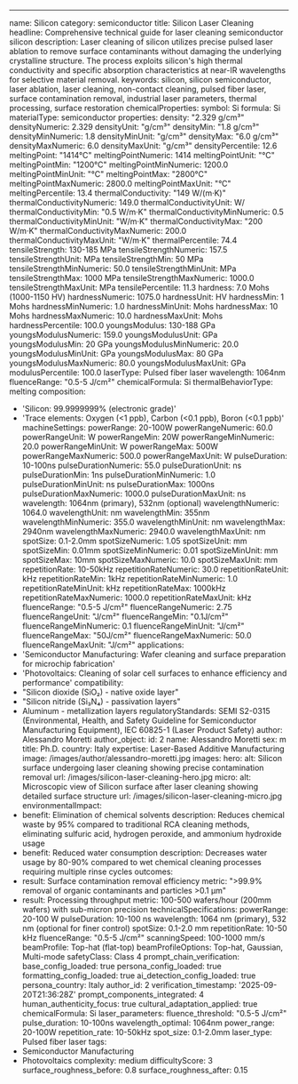 ---
name: Silicon
category: semiconductor
title: Silicon Laser Cleaning
headline: Comprehensive technical guide for laser cleaning semiconductor silicon
description: Laser cleaning of silicon utilizes precise pulsed laser ablation to remove
  surface contaminants without damaging the underlying crystalline structure. The
  process exploits silicon's high thermal conductivity and specific absorption characteristics
  at near-IR wavelengths for selective material removal.
keywords: silicon, silicon semiconductor, laser ablation, laser cleaning, non-contact
  cleaning, pulsed fiber laser, surface contamination removal, industrial laser parameters,
  thermal processing, surface restoration
chemicalProperties:
  symbol: Si
  formula: Si
  materialType: semiconductor
properties:
  density: "2.329 g/cm³"
  densityNumeric: 2.329
  densityUnit: "g/cm³"
  densityMin: "1.8 g/cm³"
  densityMinNumeric: 1.8
  densityMinUnit: "g/cm³"
  densityMax: "6.0 g/cm³"
  densityMaxNumeric: 6.0
  densityMaxUnit: "g/cm³"
  densityPercentile: 12.6
  meltingPoint: "1414°C"
  meltingPointNumeric: 1414
  meltingPointUnit: "°C"
  meltingPointMin: "1200°C"
  meltingPointMinNumeric: 1200.0
  meltingPointMinUnit: "°C"
  meltingPointMax: "2800°C"
  meltingPointMaxNumeric: 2800.0
  meltingPointMaxUnit: "°C"
  meltingPercentile: 13.4
  thermalConductivity: "149 W/(m·K)"
  thermalConductivityNumeric: 149.0
  thermalConductivityUnit: W/
  thermalConductivityMin: "0.5 W/m·K"
  thermalConductivityMinNumeric: 0.5
  thermalConductivityMinUnit: "W/m·K"
  thermalConductivityMax: "200 W/m·K"
  thermalConductivityMaxNumeric: 200.0
  thermalConductivityMaxUnit: "W/m·K"
  thermalPercentile: 74.4
  tensileStrength: 130-185 MPa
  tensileStrengthNumeric: 157.5
  tensileStrengthUnit: MPa
  tensileStrengthMin: 50 MPa
  tensileStrengthMinNumeric: 50.0
  tensileStrengthMinUnit: MPa
  tensileStrengthMax: 1000 MPa
  tensileStrengthMaxNumeric: 1000.0
  tensileStrengthMaxUnit: MPa
  tensilePercentile: 11.3
  hardness: 7.0 Mohs (1000-1150 HV)
  hardnessNumeric: 1075.0
  hardnessUnit: HV
  hardnessMin: 1 Mohs
  hardnessMinNumeric: 1.0
  hardnessMinUnit: Mohs
  hardnessMax: 10 Mohs
  hardnessMaxNumeric: 10.0
  hardnessMaxUnit: Mohs
  hardnessPercentile: 100.0
  youngsModulus: 130-188 GPa
  youngsModulusNumeric: 159.0
  youngsModulusUnit: GPa
  youngsModulusMin: 20 GPa
  youngsModulusMinNumeric: 20.0
  youngsModulusMinUnit: GPa
  youngsModulusMax: 80 GPa
  youngsModulusMaxNumeric: 80.0
  youngsModulusMaxUnit: GPa
  modulusPercentile: 100.0
  laserType: Pulsed fiber laser
  wavelength: 1064nm
  fluenceRange: "0.5-5 J/cm²"
  chemicalFormula: Si
  thermalBehaviorType: melting
composition:
- 'Silicon: 99.9999999% (electronic grade)'
- 'Trace elements: Oxygen (<1 ppb), Carbon (<0.1 ppb), Boron (<0.1 ppb)'
machineSettings:
  powerRange: 20-100W
  powerRangeNumeric: 60.0
  powerRangeUnit: W
  powerRangeMin: 20W
  powerRangeMinNumeric: 20.0
  powerRangeMinUnit: W
  powerRangeMax: 500W
  powerRangeMaxNumeric: 500.0
  powerRangeMaxUnit: W
  pulseDuration: 10-100ns
  pulseDurationNumeric: 55.0
  pulseDurationUnit: ns
  pulseDurationMin: 1ns
  pulseDurationMinNumeric: 1.0
  pulseDurationMinUnit: ns
  pulseDurationMax: 1000ns
  pulseDurationMaxNumeric: 1000.0
  pulseDurationMaxUnit: ns
  wavelength: 1064nm (primary), 532nm (optional)
  wavelengthNumeric: 1064.0
  wavelengthUnit: nm
  wavelengthMin: 355nm
  wavelengthMinNumeric: 355.0
  wavelengthMinUnit: nm
  wavelengthMax: 2940nm
  wavelengthMaxNumeric: 2940.0
  wavelengthMaxUnit: nm
  spotSize: 0.1-2.0mm
  spotSizeNumeric: 1.05
  spotSizeUnit: mm
  spotSizeMin: 0.01mm
  spotSizeMinNumeric: 0.01
  spotSizeMinUnit: mm
  spotSizeMax: 10mm
  spotSizeMaxNumeric: 10.0
  spotSizeMaxUnit: mm
  repetitionRate: 10-50kHz
  repetitionRateNumeric: 30.0
  repetitionRateUnit: kHz
  repetitionRateMin: 1kHz
  repetitionRateMinNumeric: 1.0
  repetitionRateMinUnit: kHz
  repetitionRateMax: 1000kHz
  repetitionRateMaxNumeric: 1000.0
  repetitionRateMaxUnit: kHz
  fluenceRange: "0.5-5 J/cm²"
  fluenceRangeNumeric: 2.75
  fluenceRangeUnit: "J/cm²"
  fluenceRangeMin: "0.1J/cm²"
  fluenceRangeMinNumeric: 0.1
  fluenceRangeMinUnit: "J/cm²"
  fluenceRangeMax: "50J/cm²"
  fluenceRangeMaxNumeric: 50.0
  fluenceRangeMaxUnit: "J/cm²"
applications:
- 'Semiconductor Manufacturing: Wafer cleaning and surface preparation for microchip
  fabrication'
- 'Photovoltaics: Cleaning of solar cell surfaces to enhance efficiency and performance'
compatibility:
- "Silicon dioxide (SiO₂) - native oxide layer"
- "Silicon nitride (Si₃N₄) - passivation layers"
- Aluminum - metallization layers
regulatoryStandards: SEMI S2-0315 (Environmental, Health, and Safety Guideline for
  Semiconductor Manufacturing Equipment), IEC 60825-1 (Laser Product Safety)
author: Alessandro Moretti
author_object:
  id: 2
  name: Alessandro Moretti
  sex: m
  title: Ph.D.
  country: Italy
  expertise: Laser-Based Additive Manufacturing
  image: /images/author/alessandro-moretti.jpg
images:
  hero:
    alt: Silicon surface undergoing laser cleaning showing precise contamination removal
    url: /images/silicon-laser-cleaning-hero.jpg
  micro:
    alt: Microscopic view of Silicon surface after laser cleaning showing detailed
      surface structure
    url: /images/silicon-laser-cleaning-micro.jpg
environmentalImpact:
- benefit: Elimination of chemical solvents
  description: Reduces chemical waste by 95% compared to traditional RCA cleaning
    methods, eliminating sulfuric acid, hydrogen peroxide, and ammonium hydroxide
    usage
- benefit: Reduced water consumption
  description: Decreases water usage by 80-90% compared to wet chemical cleaning processes
    requiring multiple rinse cycles
outcomes:
- result: Surface contamination removal efficiency
  metric: ">99.9% removal of organic contaminants and particles >0.1 μm"
- result: Processing throughput
  metric: 100-500 wafers/hour (200mm wafers) with sub-micron precision
technicalSpecifications:
  powerRange: 20-100 W
  pulseDuration: 10-100 ns
  wavelength: 1064 nm (primary), 532 nm (optional for finer control)
  spotSize: 0.1-2.0 mm
  repetitionRate: 10-50 kHz
  fluenceRange: "0.5-5 J/cm²"
  scanningSpeed: 100-1000 mm/s
  beamProfile: Top-hat (flat-top)
  beamProfileOptions: Top-hat, Gaussian, Multi-mode
  safetyClass: Class 4
prompt_chain_verification:
  base_config_loaded: true
  persona_config_loaded: true
  formatting_config_loaded: true
  ai_detection_config_loaded: true
  persona_country: Italy
  author_id: 2
  verification_timestamp: '2025-09-20T21:36:28Z'
  prompt_components_integrated: 4
  human_authenticity_focus: true
  cultural_adaptation_applied: true
chemicalFormula: Si
laser_parameters:
  fluence_threshold: "0.5-5 J/cm²"
  pulse_duration: 10-100ns
  wavelength_optimal: 1064nm
  power_range: 20-100W
  repetition_rate: 10-50kHz
  spot_size: 0.1-2.0mm
  laser_type: Pulsed fiber laser
tags:
- Semiconductor Manufacturing
- Photovoltaics
complexity: medium
difficultyScore: 3
surface_roughness_before: 0.8
surface_roughness_after: 0.15
